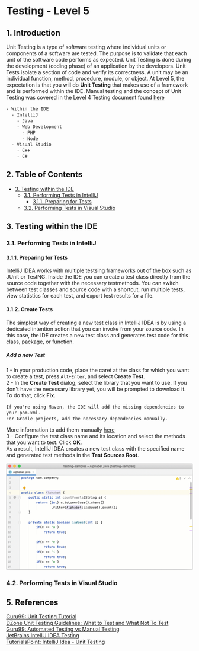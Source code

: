 # Testing - Level 5

## 1. Introduction
Unit Testing is a type of software testing where individual units or components of a software are tested. The purpose is to validate that each unit of the software code performs as expected. Unit Testing is done during the development (coding phase) of an application by the developers. Unit Tests isolate a section of code and verify its correctness. A unit may be an individual function, method, procedure, module, or object. At Level 5, the expectation is that you will do **Unit Testing** that makes use of a framework and is performed within the IDE. Manual testing and the concept of Unit Testing was covered in the Level 4 Testing document found [here](../construction-test/level4/level4-testing.md)

    - Within the IDE
      - IntelliJ
        - Java
        - Web Development
          - PHP
          - Node  
      - Visual Studio
        - C++
        - C#

## 2. Table of Contents
- [3. Testing within the IDE](#3-testing-within-the-ide)
  - [3.1. Performing Tests in IntelliJ](#31-performing-tests-in-intellij)
    - [3.1.1. Preparing for Tests](#311-preparing-for-tests)
  - [3.2. Performing Tests in Visual Studio](#32-performing-tests-in-visual-studio)
  
## 3. Testing within the IDE

### 3.1. Performing Tests in IntelliJ

#### 3.1.1. Preparing for Tests
IntelliJ IDEA works with multiple testsing frameworks out of the box such as JUnit or TestNG. Inside the IDE you can create a test class directly from the source code together with the necessary testmethods. You can switch between test classes and source code with a shortcut, run multiple tests, view statistics for each test, and export test results for a file. 

#### 3.1.2. Create Tests
The simplest way of creating a new test class in IntelliJ IDEA is by using a dedicated intention action that you can invoke from your source code. In this case, the IDE creates a new test class and generates test code for this class, package, or function.

##### Add a new Test
1 - In your production code, place the caret at the class for which you want to create a test, press `Alt+Enter`, and select **Create Test**.  
2 - In the **Create Test** dialog, select the library that you want to use. If you don't have the necessary library yet, you will be prompted to download it. To do that, click **Fix**.  
```
If you're using Maven, the IDE will add the missing dependencies to your pom.xml.  
For Gradle projects, add the necessary dependencies manually.
```
More information to add them manually [here](https://www.jetbrains.com/help/idea/testing.html#add-testing-libraries)  
3 - Configure the test class name and its location and select the methods that you want to test. Click **OK**.  
As a result, IntelliJ IDEA creates a new test class with the specified name and generated test methods in the **Test Sources Root**.


![](../testing-gifs/create-intellij-gif.gif)

### 4.2. Performing Tests in Visual Studio


## 5. References
[Guru99: Unit Testing Tutorial](https://www.guru99.com/unit-testing-guide.html)  
[DZone Unit Testing Guidelines: What to Test and What Not To Test](https://dzone.com/articles/unit-testing-guidelines-what-to-test-and-what-not)  
[Guru99: Automated Testing vs Manual Testing](https://www.guru99.com/difference-automated-vs-manual-testing.html)  
[JetBrains IntelliJ IDEA Testing](https://www.jetbrains.com/help/idea/testing.html)  
[TutorialsPoint: IntelliJ Idea - Unit Testing](https://www.tutorialspoint.com/intellij_idea/intellij_idea_unit_testing.htm)  

